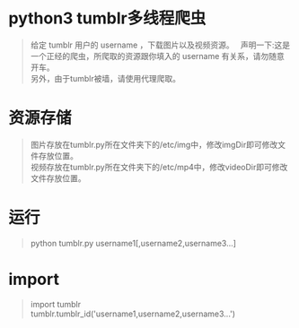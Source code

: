 # python3 tumblr多线程爬虫
>给定 tumblr 用户的 username ，下载图片以及视频资源。  
>声明一下:这是一个正经的爬虫，所爬取的资源跟你填入的 username 有关系，请勿随意开车。  
>另外，由于tumblr被墙，请使用代理爬取。
# 资源存储
>图片存放在tumblr.py所在文件夹下的/etc/img中，修改imgDir即可修改文件存放位置。  
>视频存放在tumblr.py所在文件夹下的/etc/mp4中，修改videoDir即可修改文件存放位置。
# 运行
>python tumblr.py username1[,username2,username3...]
# import
>import tumblr  
>tumblr.tumblr_id('username1,username2,username3...')
